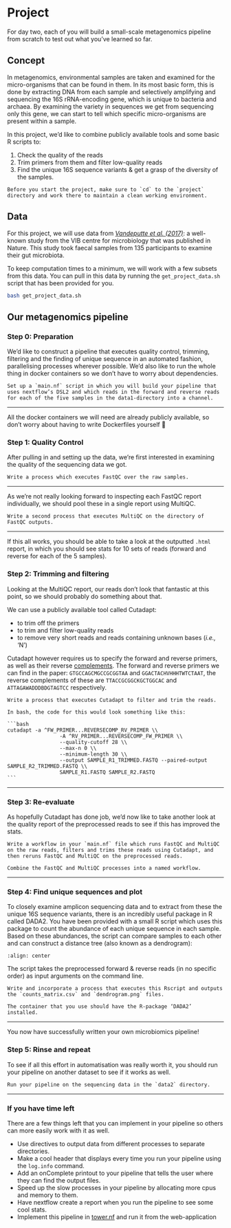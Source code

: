# Project

For day two, each of you will build a small-scale metagenomics pipeline from scratch to test out what you’ve learned so far.

## Concept

In metagenomics, environmental samples are taken and examined for the micro-organisms that can be found in them. In its most basic form, this is done by extracting DNA from each sample and selectively amplifying and sequencing the 16S rRNA-encoding gene, which is unique to bacteria and archaea. By examining the variety in sequences we get from sequencing only this gene, we can start to tell which specific micro-organisms are present within a sample.

In this project, we’d like to combine publicly available tools and some basic R scripts to:

1. Check the quality of the reads
2. Trim primers from them and filter low-quality reads
3. Find the unique 16S sequence variants & get a grasp of the diversity of the samples.

```{warning}
Before you start the project, make sure to `cd` to the `project` directory and work there to maintain a clean working environment.
```

## Data

For this project, we will use data from *[Vandeputte et al. (2017)](https://www.nature.com/articles/nature24460)*: a well-known study from the VIB centre for microbiology that was published in Nature. This study took faecal samples from 135 participants to examine their gut microbiota.

To keep computation times to a minimum, we will work with a few subsets from this data. You can pull in this data by running the `get_project_data.sh` script that has been provided for you.

```bash
bash get_project_data.sh
```

## Our metagenomics pipeline

### Step 0: Preparation

We’d like to construct a pipeline that executes quality control, trimming, filtering and the finding of unique sequence in an automated fashion, parallelising processes wherever possible. We’d also like to run the whole thing in docker containers so we don’t have to worry about dependencies.

````{tab} Objective 1
Set up a `main.nf` script in which you will build your pipeline that uses nextflow’s DSL2 and which reads in the forward and reverse reads for each of the five samples in the data1-directory into a channel.
```` 
---

All the docker containers we will need are already publicly available, so don’t worry about having to write Dockerfiles yourself 🙂

### Step 1: Quality Control

After pulling in and setting up the data, we’re first interested in examining the quality of the sequencing data we got. 

````{tab} Objective 2 
Write a process which executes FastQC over the raw samples.
````
---

As we’re not really looking forward to inspecting each FastQC report individually, we should pool these in a single report using MultiQC.

````{tab} Objective 3
Write a second process that executes MultiQC on the directory of FastQC outputs.
```` 
---

If this all works, you should be able to take a look at the outputted `.html` report, in which you should see stats for 10 sets of reads (forward and reverse for each of the 5 samples). 

### Step 2: Trimming and filtering

Looking at the MultiQC report, our reads don’t look that fantastic at this point, so we should probably do something about that. 

We can use a publicly available tool called Cutadapt: 

- to trim off the primers
- to trim and filter low-quality reads
- to remove very short reads and reads containing unknown bases (*i.e.,* ‘N’)

Cutadapt however requires us to specify the forward and reverse primers, as well as their reverse [complements](http://www.reverse-complement.com/ambiguity.html). The forward and reverse primers we can find in the paper: `GTGCCAGCMGCCGCGGTAA` and `GGACTACHVHHHTWTCTAAT`, the reverse complements of these are `TTACCGCGGCKGCTGGCAC` and `ATTAGAWADDDBDGTAGTCC` respectively.


````{tab} Objective 4 
Write a process that executes Cutadapt to filter and trim the reads.
````
````{tab} Hint
In bash, the code for this would look something like this:

```bash
cutadapt -a ^FW_PRIMER...REVERSECOMP_RV_PRIMER \\
				 -A ^RV_PRIMER...REVERSECOMP_FW_PRIMER \\
				 --quality-cutoff 28 \\
				 --max-n 0 \\
				 --minimum-length 30 \\
				 --output SAMPLE_R1_TRIMMED.FASTQ --paired-output SAMPLE_R2_TRIMMED.FASTQ \\
				 SAMPLE_R1.FASTQ SAMPLE_R2.FASTQ
```
````
---

### Step 3: Re-evaluate

As hopefully Cutadapt has done job, we’d now like to take another look at the quality report of the preprocessed reads to see if this has improved the stats.

````{tab} Objective 5
Write a workflow in your `main.nf` file which runs FastQC and MultiQC on the raw reads, filters and trims these reads using Cutadapt, and then reruns FastQC and MultiQC on the preprocessed reads.
````
````{tab} Hint
Combine the FastQC and MultiQC processes into a named workflow.
```` 
--- 
### Step 4: Find unique sequences and plot

To closely examine amplicon sequencing data and to extract from these the unique 16S sequence variants, there is an incredibly useful package in R called DADA2. You have been provided with a small R script which uses this package to count the abundance of each unique sequence in each sample. Based on these abundances, the script can compare samples to each other and can construct a distance tree (also known as a dendrogram):

```{image} ../img/nextflow/dendrogram.png
:align: center
```
The script takes the preprocessed forward & reverse reads (in no specific order) as input arguments on the command line.

````{tab} Objective 6 
Write and incorporate a process that executes this Rscript and outputs the `counts_matrix.csv` and `dendrogram.png` files.
````
````{tab} Hint
The container that you use should have the R-package ‘DADA2’ installed.
````
---
You now have successfully written your own microbiomics pipeline!

### Step 5: Rinse and repeat

To see if all this effort in automatisation was really worth it, you should run your pipeline on another dataset to see if it works as well.

````{tab} Objective 7
Run your pipeline on the sequencing data in the `data2` directory.
```` 
---

### If you have time left

There are a few things left that you can implement in your pipeline so others can more easily work with it as well.

- Use directives to output data from different processes to separate directories.
- Make a cool header that displays every time you run your pipeline using the `log.info` command.
- Add an onComplete printout to your pipeline that tells the user where they can find the output files.
- Speed up the slow processes in your pipeline by allocating more cpus and memory to them.
- Have nextflow create a report when you run the pipeline to see some cool stats.
- Implement this pipeline in [tower.nf](http://tower.nf) and run it from the web-application